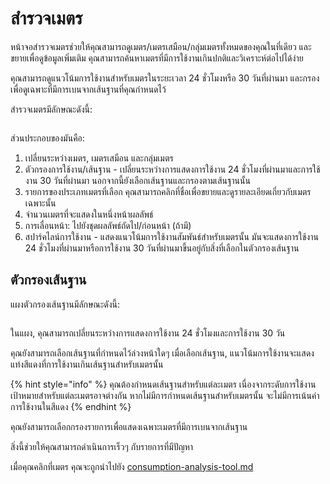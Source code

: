 # สำรวจเมตร

หน้าจอสำรวจเมตรช่วยให้คุณสามารถดูเมตร/เมตรเสมือน/กลุ่มเมตรทั้งหมดของคุณในที่เดียว และขยายเพื่อดูข้อมูลเพิ่มเติม คุณสามารถค้นหาเมตรที่มีการใช้งานเกินปกติและวิเคราะห์ต่อไปได้ง่าย

คุณสามารถดูแนวโน้มการใช้งานสำหรับเมตรในระยะเวลา 24 ชั่วโมงหรือ 30 วันที่ผ่านมา และกรองเพื่อดูเฉพาะที่มีการเบนจากเส้นฐานที่คุณกำหนดไว้

สำรวจเมตรมีลักษณะดังนี้:

<figure><img src="../.gitbook/assets/image (2).png" alt=""><figcaption></figcaption></figure>

ส่วนประกอบของมันคือ:

1. เปลี่ยนระหว่างเมตร, เมตรเสมือน และกลุ่มเมตร
2. ตัวกรองการใช้งาน/เส้นฐาน - เปลี่ยนระหว่างการแสดงการใช้งาน 24 ชั่วโมงที่ผ่านมาและการใช้งาน 30 วันที่ผ่านมา นอกจากนี้ยังเลือกเส้นฐานและกรองตามเส้นฐานนั้น
3. รายการของประเภทเมตรที่เลือก คุณสามารถคลิกที่ชื่อเพื่อขยายและดูรายละเอียดเกี่ยวกับเมตรเฉพาะนั้น
4. จำนวนเมตรที่จะแสดงในหนึ่งหน้าผลลัพธ์
5. การเลื่อนหน้า: ไปยังชุดผลลัพธ์ถัดไป/ก่อนหน้า (ถ้ามี)
6. สปาร์คไลน์การใช้งาน - แสดงแนวโน้มการใช้งานสัมพันธ์สำหรับเมตรนั้น มันจะแสดงการใช้งาน 24 ชั่วโมงที่ผ่านมาหรือการใช้งาน 30 วันที่ผ่านมาขึ้นอยู่กับสิ่งที่เลือกในตัวกรองเส้นฐาน

## ตัวกรองเส้นฐาน

แผงตัวกรองเส้นฐานมีลักษณะดังนี้:

<figure><img src="../.gitbook/assets/image (3).png" alt=""><figcaption></figcaption></figure>

ในแผง, คุณสามารถเปลี่ยนระหว่างการแสดงการใช้งาน 24 ชั่วโมงและการใช้งาน 30 วัน

คุณยังสามารถเลือกเส้นฐานที่กำหนดไว้ล่วงหน้าใดๆ  เมื่อเลือกเส้นฐาน, แนวโน้มการใช้งานจะแสดงแท่งสีแดงที่การใช้งานเกินเส้นฐานสำหรับเมตรนั้น

{% hint style="info" %}
คุณต้องกำหนดเส้นฐานสำหรับแต่ละเมตร เนื่องจากระดับการใช้งานเป้าหมายสำหรับแต่ละเมตรอาจต่างกัน หากไม่มีการกำหนดเส้นฐานสำหรับเมตรนั้น จะไม่มีการเน้นค่าการใช้งานในสีแดง
{% endhint %}

คุณยังสามารถเลือกกรองรายการเพื่อแสดงเฉพาะเมตรที่มีการเบนจากเส้นฐาน

สิ่งนี้ช่วยให้คุณสามารถดำเนินการเร็วๆ กับรายการที่มีปัญหา

เมื่อคุณคลิกที่เมตร คุณจะถูกนำไปยัง [consumption-analysis-tool.md](consumption-analysis-tool.md "mention")